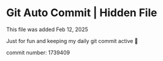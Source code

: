 # Git Auto Commit | Hidden File

This file was added Feb 12, 2025

Just for fun and keeping my daily git commit active 🤪

commit number: 1739409
